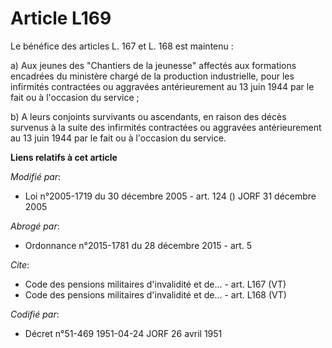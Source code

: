 # Article L169

Le bénéfice des articles L. 167 et L. 168 est maintenu :

a) Aux jeunes des "Chantiers de la jeunesse" affectés aux formations encadrées du ministère chargé de la production
industrielle, pour les infirmités contractées ou aggravées antérieurement au 13 juin 1944 par le fait ou à l'occasion du
service ;

b) A leurs conjoints survivants ou ascendants, en raison des décès survenus à la suite des infirmités contractées ou
aggravées antérieurement au 13 juin 1944 par le fait ou à l'occasion du service.

**Liens relatifs à cet article**

_Modifié par_:

  - Loi n°2005-1719 du 30 décembre 2005 - art. 124 () JORF 31 décembre 2005

_Abrogé par_:

  - Ordonnance n°2015-1781 du 28 décembre 2015 - art. 5

_Cite_:

  - Code des pensions militaires d'invalidité et de... - art. L167 (VT)
  - Code des pensions militaires d'invalidité et de... - art. L168 (VT)

_Codifié par_:

  - Décret n°51-469 1951-04-24 JORF 26 avril 1951
